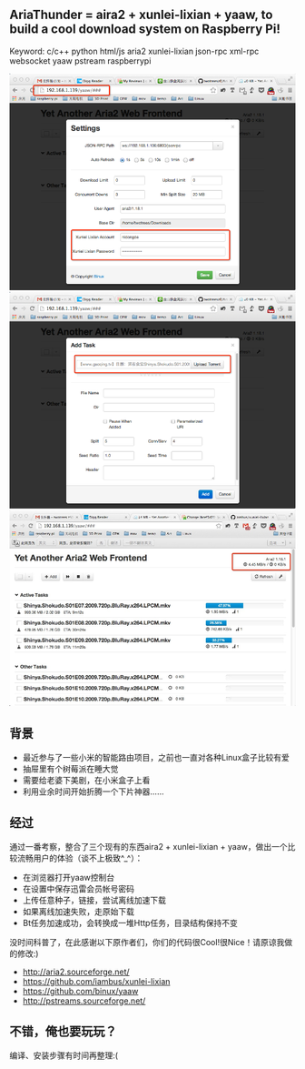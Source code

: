AriaThunder = aira2 + xunlei-lixian + yaaw, to build a cool download system on Raspberry Pi!
----------


Keyword: c/c++ python html/js aria2 xunlei-lixian json-rpc xml-rpc websocket yaaw pstream raspberrypi

![Alt text](/test/1.png)
![Alt text](/test/2.png)
![Alt text](/test/3.jpg)

背景
----------

* 最近参与了一些小米的智能路由项目，之前也一直对各种Linux盒子比较有爱
* 抽屉里有个树莓派在睡大觉
* 需要给老婆下美剧，在小米盒子上看
* 利用业余时间开始折腾一个下片神器……

经过
----------

通过一番考察，整合了三个现有的东西aira2 + xunlei-lixian + yaaw，做出一个比较流畅用户的体验（谈不上极致^_^）：
* 在浏览器打开yaaw控制台
* 在设置中保存迅雷会员帐号密码
* 上传任意种子，链接，尝试离线加速下载
* 如果离线加速失败，走原始下载
* Bt任务加速成功，会转换成一堆Http任务，目录结构保持不变

没时间科普了，在此感谢以下原作者们，你们的代码很Cool!很Nice！请原谅我做的修改:)

* http://aria2.sourceforge.net/
* https://github.com/iambus/xunlei-lixian
* https://github.com/binux/yaaw
* http://pstreams.sourceforge.net/

不错，俺也要玩玩？
----------

编译、安装步骤有时间再整理:(


